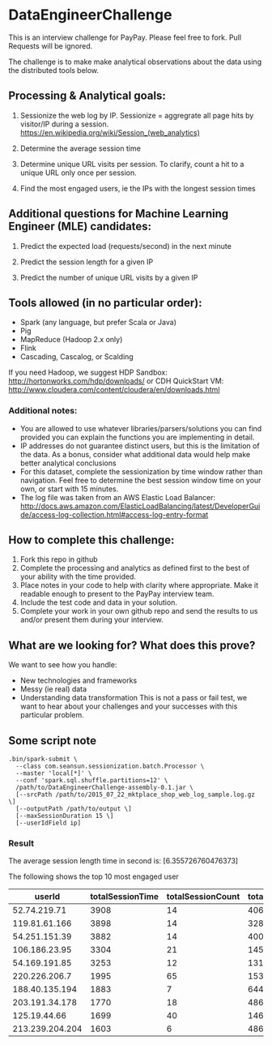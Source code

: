 # DataEngineerChallenge

This is an interview challenge for PayPay. Please feel free to fork. Pull Requests will be ignored.

The challenge is to make make analytical observations about the data using the distributed tools below.

## Processing & Analytical goals:

1. Sessionize the web log by IP. Sessionize = aggregrate all page hits by visitor/IP during a session.
    https://en.wikipedia.org/wiki/Session_(web_analytics)

2. Determine the average session time

3. Determine unique URL visits per session. To clarify, count a hit to a unique URL only once per session.

4. Find the most engaged users, ie the IPs with the longest session times

## Additional questions for Machine Learning Engineer (MLE) candidates:
1. Predict the expected load (requests/second) in the next minute

2. Predict the session length for a given IP

3. Predict the number of unique URL visits by a given IP

## Tools allowed (in no particular order):
- Spark (any language, but prefer Scala or Java)
- Pig
- MapReduce (Hadoop 2.x only)
- Flink
- Cascading, Cascalog, or Scalding

If you need Hadoop, we suggest 
HDP Sandbox:
http://hortonworks.com/hdp/downloads/
or 
CDH QuickStart VM:
http://www.cloudera.com/content/cloudera/en/downloads.html


### Additional notes:
- You are allowed to use whatever libraries/parsers/solutions you can find provided you can explain the functions you are implementing in detail.
- IP addresses do not guarantee distinct users, but this is the limitation of the data. As a bonus, consider what additional data would help make better analytical conclusions
- For this dataset, complete the sessionization by time window rather than navigation. Feel free to determine the best session window time on your own, or start with 15 minutes.
- The log file was taken from an AWS Elastic Load Balancer:
http://docs.aws.amazon.com/ElasticLoadBalancing/latest/DeveloperGuide/access-log-collection.html#access-log-entry-format



## How to complete this challenge:

1. Fork this repo in github
2. Complete the processing and analytics as defined first to the best of your ability with the time provided.
3. Place notes in your code to help with clarity where appropriate. Make it readable enough to present to the PayPay interview team.
4. Include the test code and data in your solution. 
5. Complete your work in your own github repo and send the results to us and/or present them during your interview.

## What are we looking for? What does this prove?

We want to see how you handle:
- New technologies and frameworks
- Messy (ie real) data
- Understanding data transformation
This is not a pass or fail test, we want to hear about your challenges and your successes with this particular problem.


## Some script note
```$xslt
.bin/spark-submit \
  --class com.seansun.sessionization.batch.Processor \
  --master 'local[*]' \
  --conf 'spark.sql.shuffle.partitions=12' \
  /path/to/DataEngineerChallenge-assembly-0.1.jar \
  [--srcPath /path/to/2015_07_22_mktplace_shop_web_log_sample.log.gz \]
  [--outputPath /path/to/output \]
  [--maxSessionDuration 15 \]
  [--userIdField ip]
```

### Result

The average session length time in second is: [6.355726760476373]

The following shows the top 10 most engaged user

userId|totalSessionTime|totalSessionCount|totalRequestCount|totalUniqueRequestCount
---|---|---|---|---
52.74.219.71|3908|14|40633|26735
119.81.61.166|3898|14|32829|31083
54.251.151.39|3882|14|4003|8
106.186.23.95|3304|21|14565|13748
54.169.191.85|3253|12|1318|0
220.226.206.7|1995|65|1536|892
188.40.135.194|1883|7|644|644
203.191.34.178|1770|18|486|210
125.19.44.66|1699|40|1460|772
213.239.204.204|1603|6|486|486